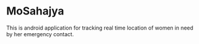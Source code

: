 # MoSahajya

This is android application for tracking real time location of women in need by her emergency contact.
